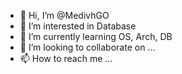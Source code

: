 - 👋 Hi, I’m @MedivhGO
- 👀 I’m interested in Database
- 🌱 I’m currently learning OS, Arch, DB
- 💞️ I’m looking to collaborate on ...
- 📫 How to reach me ...

<!---
MedivhGO/MedivhGO is a ✨ special ✨ repository because its `README.md` (this file) appears on your GitHub profile.
You can click the Preview link to take a look at your changes.
--->
